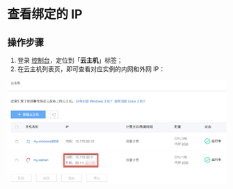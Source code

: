# 查看绑定的 IP

## 操作步骤

1. 登录 [控制台](https://c.163.com/dashboard#/m/win/)，定位到「**云主机**」标签；
2. 在云主机列表页，即可查看对应实例的内网和外网 IP：

![](../../image/使用指南-网络-查看绑定IP.png)